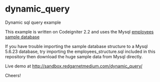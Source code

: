 # dynamic_query
Dynamic sql query example

This example is written on Codeigniter 2.2 and uses the Mysql [employees sample database](https://dev.mysql.com/doc/employee/en/)

If you have trouble importing the sample database structure to a Mysql 5.6.23 database, try importing the employees_structure.sql included in this repository then download the huge sample data from Mysql directly.

Live demo at http://sandbox.redgarnetmedium.com/dynamic_query/

Cheers!
